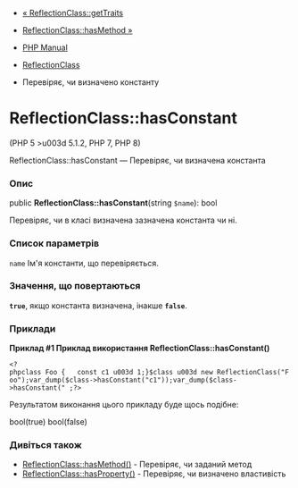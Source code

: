 - [« ReflectionClass::getTraits](reflectionclass.gettraits.md)
- [ReflectionClass::hasMethod »](reflectionclass.hasmethod.md)

- [PHP Manual](index.md)
- [ReflectionClass](class.reflectionclass.md)
- Перевіряє, чи визначено константу

# ReflectionClass::hasConstant

(PHP 5 \>u003d 5.1.2, PHP 7, PHP 8)

ReflectionClass::hasConstant — Перевіряє, чи визначена константа

### Опис

public **ReflectionClass::hasConstant**(string `$name`): bool

Перевіряє, чи в класі визначена зазначена константа чи ні.

### Список параметрів

`name`
Ім'я константи, що перевіряється.

### Значення, що повертаються

**`true`**, якщо константа визначена, інакше **`false`**.

### Приклади

**Приклад #1 Приклад використання **ReflectionClass::hasConstant()****

` <?phpclass Foo {   const c1 u003d 1;}$class u003d new ReflectionClass("Foo");var_dump($class->hasConstant("c1"));var_dump($class->hasConstant(" ;?> `

Результатом виконання цього прикладу буде щось подібне:

bool(true)
bool(false)

### Дивіться також

- [ReflectionClass::hasMethod()](reflectionclass.hasmethod.md) -
Перевіряє, чи заданий метод
- [ReflectionClass::hasProperty()](reflectionclass.hasproperty.md) -
Перевіряє, чи визначено властивість
